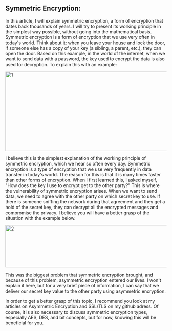 ## Symmetric Encryption:
In this article, I will explain symmetric encryption, a form of encryption that dates back thousands of years. I will try to present its working principle in the simplest way possible, without going into the mathematical basis. Symmetric encryption is a form of encryption that we use very often in today's world. Think about it: when you leave your house and lock the door, if someone else has a copy of your key (a sibling, a parent, etc.), they can open the door. Based on this example, in the world of the internet, when we want to send data with a password, the key used to encrypt the data is also used for decryption. To explain this with an example:

<img width="513" height="248" alt="1" src="https://github.com/user-attachments/assets/8a8316f9-56ec-4bfe-992f-b6872c3bad35" />

I believe this is the simplest explanation of the working principle of symmetric encryption, which we hear so often every day. Symmetric encryption is a type of encryption that we use very frequently in data transfer in today's world. The reason for this is that it is many times faster than other forms of encryption. When I first learned this, I asked myself, "How does the key I use to encrypt get to the other party?" This is where the vulnerability of symmetric encryption arises. When we want to send data, we need to agree with the other party on which secret key to use. If there is someone sniffing the network during that agreement and they get a hold of the secret key, they can decrypt all the encrypted messages and compromise the privacy. I believe you will have a better grasp of the situation with the example below.

<img width="770" height="132" alt="2" src="https://github.com/user-attachments/assets/0cde0a1f-675d-47aa-a288-df4efb3dc349" />

This was the biggest problem that symmetric encryption brought, and because of this problem, asymmetric encryption entered our lives. I won't explain it here, but for a very brief piece of information, I can say that we deliver our secret key value to the other party using asymmetric encryption.

In order to get a better grasp of this topic, I recommend you look at my articles on Asymmetric Encryption and SSL/TLS on my github adress. Of course, it is also necessary to discuss symmetric encryption types, especially AES, DES, and bit concepts, but for now, knowing this will be beneficial for you.
